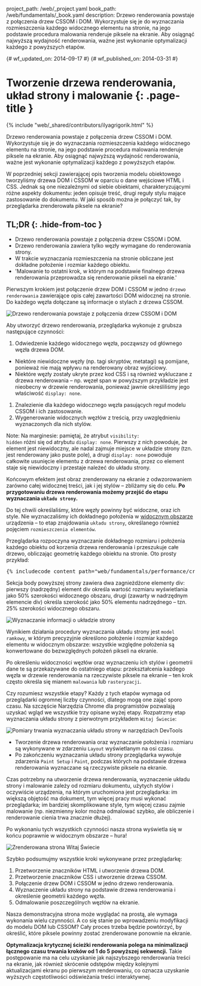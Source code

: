 project_path: /web/_project.yaml
book_path: /web/fundamentals/_book.yaml
description: Drzewo renderowania powstaje z połączenia drzew CSSOM i DOM. Wykorzystuje się je do wyznaczania rozmieszczenia każdego widocznego elementu na stronie, na jego podstawie procedura malowania renderuje piksele na ekranie. Aby osiągnąć najwyższą wydajność renderowania, ważne jest wykonanie optymalizacji każdego z powyższych etapów.


{# wf_updated_on: 2014-09-17 #}
{# wf_published_on: 2014-03-31 #}

# Tworzenie drzewa renderowania, układ strony i malowanie {: .page-title }

{% include "web/_shared/contributors/ilyagrigorik.html" %}


Drzewo renderowania powstaje z połączenia drzew CSSOM i DOM. Wykorzystuje się je do wyznaczania rozmieszczenia każdego widocznego elementu na stronie, na jego podstawie procedura malowania renderuje piksele na ekranie. Aby osiągnąć najwyższą wydajność renderowania, ważne jest wykonanie optymalizacji każdego z powyższych etapów.


W poprzedniej sekcji zawierającej opis tworzenia modelu obiektowego tworzyliśmy drzewa DOM i CSSOM w oparciu o dane wejściowe HTML i CSS. Jednak są one niezależnymi od siebie obiektami, charakteryzującymi różne aspekty dokumentu: jeden opisuje treść, drugi reguły stylu mające zastosowanie do dokumentu. W jaki sposób można je połączyć tak, by przeglądarka zrenderowała piksele na ekranie?

## TL;DR {: .hide-from-toc }
- Drzewo renderowania powstaje z połączenia drzew CSSOM i DOM.
- Drzewo renderowania zawiera tylko węzły wymagane do renderowania strony.
- W trakcie wyznaczania rozmieszczenia na stronie obliczane jest dokładne położenie i rozmiar każdego obiektu.
- 'Malowanie to ostatni krok, w którym na podstawie finalnego drzewa renderowania przeprowadza się renderowanie pikseli na ekranie.'


Pierwszym krokiem jest połączenie drzew DOM i CSSOM w jedno `drzewo renderowania` zawierające opis całej zawartości DOM widocznej na stronie. Do każdego węzła dołączane są informacje o stylach z drzewa CSSOM.

<img src="images/render-tree-construction.png" alt="Drzewo renderowania powstaje z połączenia drzew CSSOM i DOM" class="center">

Aby utworzyć drzewo renderowania, przeglądarka wykonuje z grubsza następujące czynności:

1. Odwiedzenie każdego widocznego węzła, począwszy od głównego węzła drzewa DOM.
  * Niektóre niewidoczne węzły (np. tagi skryptów, metatagi) są pomijane, ponieważ nie mają wpływu na renderowany obraz wyjściowy.
  * Niektóre węzły zostały ukryte przez kod CSS i są również wykluczane z drzewa renderowania &ndash; np. węzeł span w powyższym przykładzie jest nieobecny w drzewie renderowania, ponieważ jawnie określiliśmy jego właściwość `display: none`.
1. Znalezienie dla każdego widocznego węzła pasujących reguł modelu CSSOM i ich zastosowanie.
2. Wygenerowanie widocznych węzłów z treścią, przy uwzględnieniu wyznaczonych dla nich stylów.

Note: Na marginesie: pamiętaj, że atrybut <code>visibility: hidden</code> różni się od atrybutu <code>display: none</code>. Pierwszy z nich powoduje, że element jest niewidoczny, ale nadal zajmuje miejsce w układzie strony (tzn. jest renderowany jako puste pole), a drugi <code>display: none</code> powoduje całkowite usunięcie elementu z drzewa renderowania, przez co element staje się niewidoczny i przestaje należeć do układu strony.

Końcowym efektem jest obraz zrenderowany na ekranie z odwzorowaniem zarówno całej widocznej treści, jak i jej stylów &ndash; zbliżamy się do celu.  **Po przygotowaniu drzewa renderowania możemy przejść do etapu wyznaczania `układu strony`.**

Do tej chwili określaliśmy, które węzły powinny być widoczne, oraz ich style. Nie wyznaczaliśmy ich dokładnego położenia w [widocznym obszarze](/web/fundamentals/design-and-ui/responsive/#set-the-viewport) urządzenia &ndash; to etap znajdowania `układu strony`, określanego również pojęciem `rozmieszczenia elementów`.

Przeglądarka rozpoczyna wyznaczanie dokładnego rozmiaru i położenia każdego obiektu od korzenia drzewa renderowania i przeszukuje całe drzewo, obliczając geometrię każdego obiektu na stronie. Oto prosty przykład:

<pre class="prettyprint">
{% includecode content_path="web/fundamentals/performance/critical-rendering-path/_code/nested.html" region_tag="full" adjust_indentation="auto" %}
</pre>

Sekcja body powyższej strony zawiera dwa zagnieżdżone elementy div: pierwszy (nadrzędny) element div określa wartość rozmiaru wyświetlania jako 50% szerokości widocznego obszaru, drugi (zawarty w nadrzędnym elemencie div) określa szerokość jako 50% elementu nadrzędnego &ndash; tzn. 25% szerokości widocznego obszaru.

<img src="images/layout-viewport.png" alt="Wyznaczanie informacji o układzie strony" class="center">

Wynikiem działania procedury wyznaczania układu strony jest `model ramkowy`, w którym precyzyjnie określono położenie i rozmiar każdego elementu w widocznym obszarze: wszystkie względne położenia są konwertowane do bezwzględnych położeń pikseli na ekranie.

Po określeniu widoczności węzłów oraz wyznaczeniu ich stylów i geometrii dane te są przekazywane do ostatniego etapu: przekształcenia każdego węzła w drzewie renderowania na rzeczywiste piksele na ekranie &ndash; ten krok często określa się mianem `malowania` lub `rasteryzacji`.

Czy rozumiesz wszystkie etapy? Każdy z tych etapów wymaga od przeglądarki ogromnej liczby czynności, dlatego mogą one zająć sporo czasu. Na szczęście Narzędzia Chrome dla programistów pozwalają uzyskać wgląd we wszystkie trzy opisane wyżej etapy. Rozpatrzmy etap wyznaczania układu strony z pierwotnym przykładem `Witaj Świecie`:

<img src="images/layout-timeline.png" alt="Pomiary trwania wyznaczania układu strony w narzędziach DevTools" class="center">

* Tworzenie drzewa renderowania oraz wyznaczanie położenia i rozmiaru są wykonywane w zdarzeniu `Layout` wyświetlanym na osi czasu.
* Po zakończeniu wyznaczania układu strony przeglądarka wywołuje zdarzenia `Paint Setup` i `Paint`, podczas których na podstawie drzewa renderowania wyznaczane są rzeczywiste piksele na ekranie.

Czas potrzebny na utworzenie drzewa renderowania, wyznaczenie układu strony i malowanie zależy od rozmiaru dokumentu, użytych stylów i oczywiście urządzenia, na którym uruchomiona jest przeglądarka: im większą objętość ma dokument, tym więcej pracy musi wykonać przeglądarka; im bardziej skomplikowane style, tym więcej czasu zajmie malowanie (np. niezmienny kolor można odmalować szybko, ale obliczenie i renderowanie cienia trwa znacznie dłużej).

Po wykonaniu tych wszystkich czynności nasza strona wyświetla się w końcu poprawnie w widocznym obszarze &ndash; hura!

<img src="images/device-dom-small.png" alt="Zrenderowana strona Witaj Świecie" class="center">

Szybko podsumujmy wszystkie kroki wykonywane przez przeglądarkę:

1. Przetworzenie znaczników HTML i utworzenie drzewa DOM.
2. Przetworzenie znaczników CSS i utworzenie drzewa CSSOM.
3. Połączenie drzew DOM i CSSOM w jedno drzewo renderowania.
4. Wyznaczenie układu strony na podstawie drzewa renderowania i określenie geometrii każdego węzła.
5. Odmalowanie poszczególnych węzłów na ekranie.

Nasza demonstracyjna strona może wyglądać na prostą, ale wymaga wykonania wielu czynności. A co się stanie po wprowadzeniu modyfikacji do modelu DOM lub CSSOM? Cały proces trzeba będzie powtórzyć, by określić, które piksele powinny zostać zrenderowane ponownie na ekranie.

**Optymalizacja krytycznej ścieżki renderowania polega na minimalizacji łącznego czasu trwania kroków od 1 do 5 powyższej sekwencji.** Takie postępowanie ma na celu uzyskanie jak najszybszego renderowania treści na ekranie, jak również skrócenie odstępów między kolejnymi aktualizacjami ekranu po pierwszym renderowaniu, co oznacza uzyskanie wyższych częstotliwości odświeżania treści interaktywnej.



